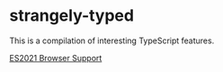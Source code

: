 # strangely-typed

This is a compilation of interesting TypeScript features.

[ES2021 Browser Support](https://caniuse.com/?feats=mdn-javascript_builtins_string_replaceall,mdn-javascript_builtins_promise_any,mdn-javascript_builtins_weakref,mdn-javascript_operators_logical_or_assignment,mdn-javascript_operators_logical_and_assignment,mdn-javascript_operators_logical_nullish_assignment,mdn-javascript_grammar_numeric_separators)
